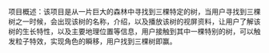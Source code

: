 项目概述：该项目是从一片巨大的森林中寻找到三棵特定的树，当用户寻找到三棵树之一时候，会出现该树的名称，介绍，以及播放该树的视屏资料，让用户了解该树的生长特性，以及主要地理位置等信息，用户接触到其中一棵特别的树，可以触发粒子特效，实现角色的瞬移，用户找到三棵树即赢。
